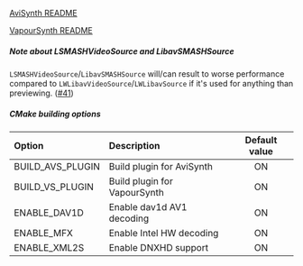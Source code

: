 [AviSynth README](https://github.com/HomeOfAviSynthPlusEvolution/L-SMASH-Works/blob/master/AviSynth/README.md)

[VapourSynth README](https://github.com/HomeOfAviSynthPlusEvolution/L-SMASH-Works/blob/master/VapourSynth/README.md)

##### Note about LSMASHVideoSource and LibavSMASHSource

`LSMASHVideoSource`/`LibavSMASHSource` will/can result to worse performance compared to `LWLibavVideoSource`/`LWLibavSource` if it's used for anything than previewing. ([#41](https://github.com/HomeOfAviSynthPlusEvolution/L-SMASH-Works/issues/41))

##### CMake building options

|      Option      |          Description         | Default value |
|:---------------- |:---------------------------- |:-------------:|
| BUILD_AVS_PLUGIN | Build plugin for AviSynth    |       ON      |
| BUILD_VS_PLUGIN  | Build plugin for VapourSynth |       ON      |
| ENABLE_DAV1D     | Enable dav1d AV1 decoding    |       ON      |
| ENABLE_MFX       | Enable Intel HW decoding     |       ON      |
| ENABLE_XML2S     | Enable DNXHD support         |       ON      |
